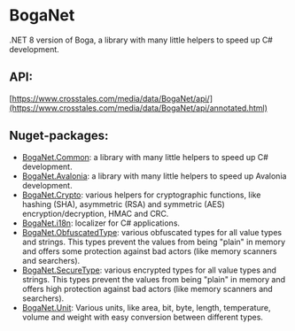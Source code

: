 # BogaNet
.NET 8 version of Boga, a library with many little helpers to speed up C# development.


## API:
[https://www.crosstales.com/media/data/BogaNet/api/](https://www.crosstales.com/media/data/BogaNet/api/annotated.html)


## Nuget-packages:
* [BogaNet.Common](https://www.nuget.org/packages/BogaNet.Common/): a library with many little helpers to speed up C# development.
* [BogaNet.Avalonia](https://www.nuget.org/packages/BogaNet.Avalonia/): a library with many little helpers to speed up Avalonia development.
* [BogaNet.Crypto](https://www.nuget.org/packages/BogaNet.Crypto/): various helpers for cryptographic functions, like hashing (SHA), asymmetric (RSA) and symmetric (AES) encryption/decryption, HMAC and CRC.
* [BogaNet.i18n](https://www.nuget.org/packages/BogaNet.i18n/): localizer for C# applications.
* [BogaNet.ObfuscatedType](https://www.nuget.org/packages/BogaNet.ObfuscatedType/): various obfuscated types for all value types and strings. This types prevent the values from being "plain" in memory and offers some protection against bad actors (like memory scanners and searchers).
* [BogaNet.SecureType](https://www.nuget.org/packages/BogaNet.SecureType/): various encrypted types for all value types and strings. This types prevent the values from being "plain" in memory and offers high protection against bad actors (like memory scanners and searchers).
* [BogaNet.Unit](https://www.nuget.org/packages/BogaNet.Unit/): Various units, like area, bit, byte, length, temperature, volume and weight with easy conversion between different types.